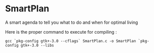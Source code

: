 # SmartPlan
A smart agenda to tell you what to do and when for optimal living

Here is the proper command to execute for compiling :

``gcc `pkg-config gtk+-3.0 --cflags` SmartPlan.c -o SmartPlan `pkg-config gtk+-3.0 --libs``
